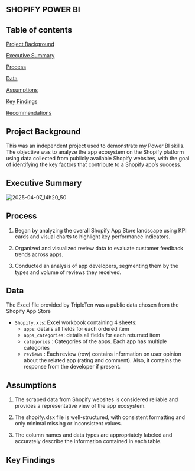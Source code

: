 ## SHOPIFY POWER BI

## Table of contents
[Project Background](#project-background)

[Executive Summary](#executive-summary)

[Process](#process)

[Data](#data)

[Assumptions](#assumptions)

[Key Findings](#key-findings)

[Recommendations](#recommendations)

## Project Background

This was an independent project used to demonstrate my Power BI skills.
The objective was to analyze the app ecosystem on the Shopify platform using data
collected from publicly available Shopify websites, with the goal of identifying the key factors that contribute to a Shopify app’s success.

## Executive Summary


![2025-04-07_14h20_50](https://github.com/user-attachments/assets/4a71d784-ccae-43fb-bddc-d43c98e94340)

## Process

1) Began by analyzing the overall Shopify App Store landscape using KPI cards and visual charts to highlight key performance indicators.

2) Organized and visualized review data to evaluate customer feedback trends across apps.

3) Conducted an analysis of app developers, segmenting them by the types and volume of reviews they received.

## Data

The Excel file provided by TripleTen was a public data chosen from the Shopify App Store

- `Shopify.xls`: Excel workbook containing 4 sheets:   
  - `apps`: details all fields for each ordered item  
  - `apps_categories`: details all fields for each returned item
  -  `categories` : Categories of the apps. Each app has multiple categories
  -  `reviews` : Each review (row) contains information on user opinion about the related app (rating and comment). Also, it contains the response from the developer if present.

## Assumptions

1) The scraped data from Shopify websites is considered reliable and provides a representative view of the app ecosystem.

2) The shopify.xlsx file is well-structured, with consistent formatting and only minimal missing or inconsistent values.

3) The column names and data types are appropriately labeled and accurately describe the information contained in each table.

## Key Findings




